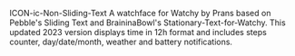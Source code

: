ICON-ic-Non-Sliding-Text
A watchface for Watchy by Prans based on Pebble's Sliding Text and BraininaBowl's Stationary-Text-for-Watchy. This updated 2023 version displays time in 12h format and includes steps counter, day/date/month, weather and battery notifications.
